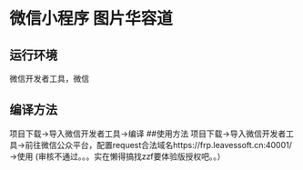 # 微信小程序 图片华容道
## 运行环境
微信开发者工具，微信
## 编译方法
项目下载->导入微信开发者工具->编译
##使用方法
项目下载->导入微信开发者工具->前往微信公众平台，配置request合法域名https://frp.leavessoft.cn:40001/ ->使用
(审核不通过。。。实在懒得搞找zzf要体验版授权吧。。）

